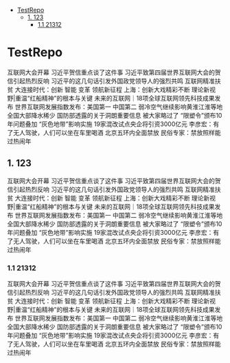 * [TestRepo](#testrepo)
	* [1. 123](#1-123)
		* [1.1 21312](#11-21312)

# TestRepo
互联网大会开幕 习近平贺信重点谈了这件事
习近平致第四届世界互联网大会的贺信引起热烈反响
习近平的这几句话引发外国政党领导人的强烈共鸣
互联网精准扶贫  大连接时代：创新 智能 变革
领航新征程 上海：创新大戏精彩不断
理论新视野|重温“红船精神”的根本与关键
未来的互联网｜18项全球互联网领先科技成果发布
世界互联网发展指数发布：美国第一 中国第二
弱冷空气继续影响黄淮江淮等地 全国大部降水稀少
国防部透露的关于洞朗重要信息 被大家略过了
“限塑令”颁布10年问题叠加 “灰色地带”影响实施
19家混改试点央企将引资3000亿元
李彦宏：有了无人驾驶，人们可以坐在车里喝酒
北京五环内全面禁放 民俗专家：禁放照样能过热闹年
## 1. 123
互联网大会开幕 习近平贺信重点谈了这件事
习近平致第四届世界互联网大会的贺信引起热烈反响
习近平的这几句话引发外国政党领导人的强烈共鸣
互联网精准扶贫  大连接时代：创新 智能 变革
领航新征程 上海：创新大戏精彩不断
理论新视野|重温“红船精神”的根本与关键
未来的互联网｜18项全球互联网领先科技成果发布
世界互联网发展指数发布：美国第一 中国第二
弱冷空气继续影响黄淮江淮等地 全国大部降水稀少
国防部透露的关于洞朗重要信息 被大家略过了
“限塑令”颁布10年问题叠加 “灰色地带”影响实施
19家混改试点央企将引资3000亿元
李彦宏：有了无人驾驶，人们可以坐在车里喝酒
北京五环内全面禁放 民俗专家：禁放照样能过热闹年
### 1.1 21312
互联网大会开幕 习近平贺信重点谈了这件事
习近平致第四届世界互联网大会的贺信引起热烈反响
习近平的这几句话引发外国政党领导人的强烈共鸣
互联网精准扶贫  大连接时代：创新 智能 变革
领航新征程 上海：创新大戏精彩不断
理论新视野|重温“红船精神”的根本与关键
未来的互联网｜18项全球互联网领先科技成果发布
世界互联网发展指数发布：美国第一 中国第二
弱冷空气继续影响黄淮江淮等地 全国大部降水稀少
国防部透露的关于洞朗重要信息 被大家略过了
“限塑令”颁布10年问题叠加 “灰色地带”影响实施
19家混改试点央企将引资3000亿元
李彦宏：有了无人驾驶，人们可以坐在车里喝酒
北京五环内全面禁放 民俗专家：禁放照样能过热闹年